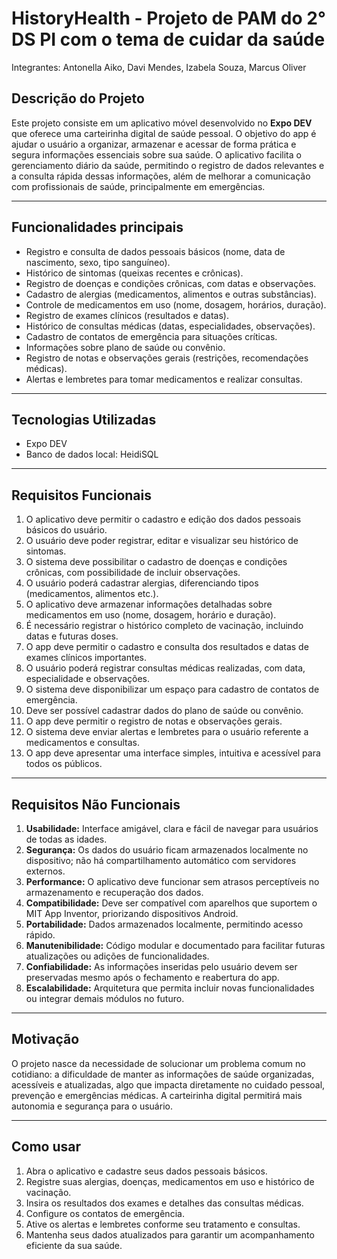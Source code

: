 # HistoryHealth - Projeto de PAM do 2° DS PI com o tema de cuidar da saúde 

Integrantes: Antonella Aiko, Davi Mendes, Izabela Souza, Marcus Oliver


## Descrição do Projeto

Este projeto consiste em um aplicativo móvel desenvolvido no **Expo DEV** que oferece uma carteirinha digital de saúde pessoal. O objetivo do app é ajudar o usuário a organizar, armazenar e acessar de forma prática e segura informações essenciais sobre sua saúde. O aplicativo facilita o gerenciamento diário da saúde, permitindo o registro de dados relevantes e a consulta rápida dessas informações, além de melhorar a comunicação com profissionais de saúde, principalmente em emergências.

---

## Funcionalidades principais

- Registro e consulta de dados pessoais básicos (nome, data de nascimento, sexo, tipo sanguíneo).
- Histórico de sintomas (queixas recentes e crônicas).
- Registro de doenças e condições crônicas, com datas e observações.
- Cadastro de alergias (medicamentos, alimentos e outras substâncias).
- Controle de medicamentos em uso (nome, dosagem, horários, duração).
- Registro de exames clínicos (resultados e datas).
- Histórico de consultas médicas (datas, especialidades, observações).
- Cadastro de contatos de emergência para situações críticas.
- Informações sobre plano de saúde ou convênio.
- Registro de notas e observações gerais (restrições, recomendações médicas).
- Alertas e lembretes para tomar medicamentos e realizar consultas.

---

## Tecnologias Utilizadas

- Expo DEV
- Banco de dados local: HeidiSQL

---

## Requisitos Funcionais

1. O aplicativo deve permitir o cadastro e edição dos dados pessoais básicos do usuário.
2. O usuário deve poder registrar, editar e visualizar seu histórico de sintomas.
3. O sistema deve possibilitar o cadastro de doenças e condições crônicas, com possibilidade de incluir observações.
4. O usuário poderá cadastrar alergias, diferenciando tipos (medicamentos, alimentos etc.).
5. O aplicativo deve armazenar informações detalhadas sobre medicamentos em uso (nome, dosagem, horário e duração).
6. É necessário registrar o histórico completo de vacinação, incluindo datas e futuras doses.
7. O app deve permitir o cadastro e consulta dos resultados e datas de exames clínicos importantes.
8. O usuário poderá registrar consultas médicas realizadas, com data, especialidade e observações.
9. O sistema deve disponibilizar um espaço para cadastro de contatos de emergência.
10. Deve ser possível cadastrar dados do plano de saúde ou convênio.
11. O app deve permitir o registro de notas e observações gerais.
12. O sistema deve enviar alertas e lembretes para o usuário referente a medicamentos e consultas.
13. O app deve apresentar uma interface simples, intuitiva e acessível para todos os públicos.

---

## Requisitos Não Funcionais

1. **Usabilidade:** Interface amigável, clara e fácil de navegar para usuários de todas as idades.
2. **Segurança:** Os dados do usuário ficam armazenados localmente no dispositivo; não há compartilhamento automático com servidores externos.
3. **Performance:** O aplicativo deve funcionar sem atrasos perceptíveis no armazenamento e recuperação dos dados.
4. **Compatibilidade:** Deve ser compatível com aparelhos que suportem o MIT App Inventor, priorizando dispositivos Android.
5. **Portabilidade:** Dados armazenados localmente, permitindo acesso rápido.
6. **Manutenibilidade:** Código modular e documentado para facilitar futuras atualizações ou adições de funcionalidades.
7. **Confiabilidade:** As informações inseridas pelo usuário devem ser preservadas mesmo após o fechamento e reabertura do app.
8. **Escalabilidade:** Arquitetura que permita incluir novas funcionalidades ou integrar demais módulos no futuro.

---

## Motivação

O projeto nasce da necessidade de solucionar um problema comum no cotidiano: a dificuldade de manter as informações de saúde organizadas, acessíveis e atualizadas, algo que impacta diretamente no cuidado pessoal, prevenção e emergências médicas. A carteirinha digital permitirá mais autonomia e segurança para o usuário.

---

## Como usar

1. Abra o aplicativo e cadastre seus dados pessoais básicos.
2. Registre suas alergias, doenças, medicamentos em uso e histórico de vacinação.
3. Insira os resultados dos exames e detalhes das consultas médicas.
4. Configure os contatos de emergência.
5. Ative os alertas e lembretes conforme seu tratamento e consultas.
6. Mantenha seus dados atualizados para garantir um acompanhamento eficiente da sua saúde.
